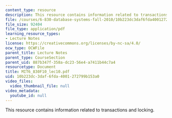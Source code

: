 ```yaml
---
content_type: resource
description: This resource contains information related to transactions and locking.
file: /courses/6-830-database-systems-fall-2010/10b223dc3daf6fda4001272799b153a0_MIT6_830F10_lec10.pdf
file_size: 92404
file_type: application/pdf
learning_resource_types:
- Lecture Notes
license: https://creativecommons.org/licenses/by-nc-sa/4.0/
ocw_type: OCWFile
parent_title: Lecture Notes
parent_type: CourseSection
parent_uid: 887b347f-358a-dc23-56e4-a7411b44c7a4
resourcetype: Document
title: MIT6_830F10_lec10.pdf
uid: 10b223dc-3daf-6fda-4001-272799b153a0
video_files:
  video_thumbnail_file: null
video_metadata:
  youtube_id: null
---
```

This resource contains information related to transactions and locking.